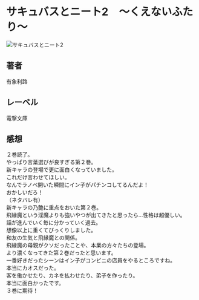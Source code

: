 # サキュバスとニート2　～くえないふたり～

![サキュバスとニート2](https://imgur.com/Z7bj5mu.png)

## 著者

有象利路

## レーベル

電撃文庫

## 感想

２巻読了。  
やっぱり言葉選びが良すぎる第２巻。  
新キャラの登場で更に面白くなっていました。  
これだけ言わせてほしい。  
なんでラノベ開いた瞬間にイン子がパチンコしてるんだよ！  
おかしいだろ！  
（ネタバレ有）  
新キャラの乃艶に重点をおいた第２巻。  
飛縁魔という淫魔よりも強いやつが出てきたと思ったら…性格は超優しい。  
話が進んでいく毎に分かっていく過去。  
想像以上に重くてびっくりしました。  
和友の生気と飛縁魔との関係。  
飛縁魔の母親がクソだったことや、本業の方々たちの登場。  
より濃くなってきた第２巻だったと思います。  
一番好きだったシーンはイン子がコンビニの店員をやるところですね。  
本当にカオスだった。  
客を働かせたり、カネを払わせたり、弟子を作ったり。  
本当に面白かったです。  
３巻に期待！  
